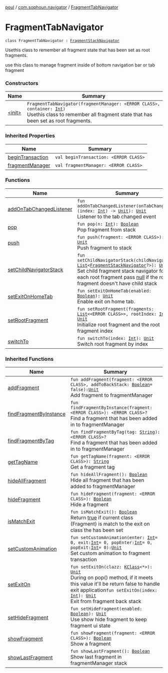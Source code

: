 [poul](../../index.md) / [com.sophoun.navigator](../index.md) / [FragmentTabNavigator](./index.md)

# FragmentTabNavigator

`class FragmentTabNavigator : `[`FragmentStackNavigator`](../-fragment-stack-navigator/index.md)

Use​this class to remember all fragment state
that has been set as root fragments.

use this class to manage fragment inside of
bottom navigation bar or tab fragment

### Constructors

| Name | Summary |
|---|---|
| [&lt;init&gt;](-init-.md) | `FragmentTabNavigator(fragmentManager: <ERROR CLASS>, container: `[`Int`](https://kotlinlang.org/api/latest/jvm/stdlib/kotlin/-int/index.html)`)`<br>Use​this class to remember all fragment state that has been set as root fragments. |

### Inherited Properties

| Name | Summary |
|---|---|
| [beginTransaction](../-fragment-stack-navigator/begin-transaction.md) | `val beginTransaction: <ERROR CLASS>` |
| [fragmentManager](../-fragment-stack-navigator/fragment-manager.md) | `val fragmentManager: <ERROR CLASS>` |

### Functions

| Name | Summary |
|---|---|
| [addOnTabChangedListener](add-on-tab-changed-listener.md) | `fun addOnTabChangedListener(onTabChanged: (index: `[`Int`](https://kotlinlang.org/api/latest/jvm/stdlib/kotlin/-int/index.html)`) -> `[`Unit`](https://kotlinlang.org/api/latest/jvm/stdlib/kotlin/-unit/index.html)`): `[`Unit`](https://kotlinlang.org/api/latest/jvm/stdlib/kotlin/-unit/index.html)<br>Listener to the tab changed event |
| [pop](pop.md) | `fun pop(n: `[`Int`](https://kotlinlang.org/api/latest/jvm/stdlib/kotlin/-int/index.html)`): `[`Boolean`](https://kotlinlang.org/api/latest/jvm/stdlib/kotlin/-boolean/index.html)<br>Pop fragment from stack |
| [push](push.md) | `fun push(fragment: <ERROR CLASS>): `[`Unit`](https://kotlinlang.org/api/latest/jvm/stdlib/kotlin/-unit/index.html)<br>Push fragment to stack |
| [setChildNavigatorStack](set-child-navigator-stack.md) | `fun setChildNavigatorStack(childNavigators: `[`List`](https://kotlinlang.org/api/latest/jvm/stdlib/kotlin.collections/-list/index.html)`<`[`FragmentStackNavigator`](../-fragment-stack-navigator/index.md)`?>): `[`Unit`](https://kotlinlang.org/api/latest/jvm/stdlib/kotlin/-unit/index.html)<br>Set child fragment stack navigator for each root fragment pass [null](#) if the root fragment doesn't have child stack |
| [setExitOnHomeTab](set-exit-on-home-tab.md) | `fun setExitOnHomeTab(enabled: `[`Boolean`](https://kotlinlang.org/api/latest/jvm/stdlib/kotlin/-boolean/index.html)`): `[`Unit`](https://kotlinlang.org/api/latest/jvm/stdlib/kotlin/-unit/index.html)<br>Enable exit on home tab. |
| [setRootFragment](set-root-fragment.md) | `fun setRootFragment(fragments: `[`List`](https://kotlinlang.org/api/latest/jvm/stdlib/kotlin.collections/-list/index.html)`<<ERROR CLASS>>, rootIndex: `[`Int`](https://kotlinlang.org/api/latest/jvm/stdlib/kotlin/-int/index.html)`): `[`Unit`](https://kotlinlang.org/api/latest/jvm/stdlib/kotlin/-unit/index.html)<br>Initialize root fragment and the root fragment index |
| [switchTo](switch-to.md) | `fun switchTo(index: `[`Int`](https://kotlinlang.org/api/latest/jvm/stdlib/kotlin/-int/index.html)`): `[`Unit`](https://kotlinlang.org/api/latest/jvm/stdlib/kotlin/-unit/index.html)<br>Switch root fragment by index |

### Inherited Functions

| Name | Summary |
|---|---|
| [addFragment](../-fragment-stack-navigator/add-fragment.md) | `fun addFragment(fragment: <ERROR CLASS>, addToBackStack: `[`Boolean`](https://kotlinlang.org/api/latest/jvm/stdlib/kotlin/-boolean/index.html)` = false): `[`Unit`](https://kotlinlang.org/api/latest/jvm/stdlib/kotlin/-unit/index.html)<br>Add fragment to fragmentManager |
| [findFragmentByInstance](../-fragment-stack-navigator/find-fragment-by-instance.md) | `fun findFragmentByInstance(fragment: <ERROR CLASS>): <ERROR CLASS>?`<br>Find a fragment that has been added in to fragmentManager |
| [findFragmentByTag](../-fragment-stack-navigator/find-fragment-by-tag.md) | `fun findFragmentByTag(tag: `[`String`](https://kotlinlang.org/api/latest/jvm/stdlib/kotlin/-string/index.html)`): <ERROR CLASS>?`<br>Find a fragment that has been added in to fragmentManager |
| [getTagName](../-fragment-stack-navigator/get-tag-name.md) | `fun getTagName(fragment: <ERROR CLASS>): `[`String`](https://kotlinlang.org/api/latest/jvm/stdlib/kotlin/-string/index.html)<br>Get a fragment tag |
| [hideAllFragment](../-fragment-stack-navigator/hide-all-fragment.md) | `fun hideAllFragment(): `[`Boolean`](https://kotlinlang.org/api/latest/jvm/stdlib/kotlin/-boolean/index.html)<br>Hide all fragment that has been added to fragmentManager |
| [hideFragment](../-fragment-stack-navigator/hide-fragment.md) | `fun hideFragment(fragment: <ERROR CLASS>): `[`Boolean`](https://kotlinlang.org/api/latest/jvm/stdlib/kotlin/-boolean/index.html)<br>Hide a fragment |
| [isMatchExit](../-fragment-stack-navigator/is-match-exit.md) | `fun isMatchExit(): `[`Boolean`](https://kotlinlang.org/api/latest/jvm/stdlib/kotlin/-boolean/index.html)<br>Return [true](#) if current class (Fragment) is match to the exit on class the has been set |
| [setCustomAnimation](../-fragment-stack-navigator/set-custom-animation.md) | `fun setCustomAnimation(enter: `[`Int`](https://kotlinlang.org/api/latest/jvm/stdlib/kotlin/-int/index.html)` = 0, exit: `[`Int`](https://kotlinlang.org/api/latest/jvm/stdlib/kotlin/-int/index.html)` = 0, popEnter: `[`Int`](https://kotlinlang.org/api/latest/jvm/stdlib/kotlin/-int/index.html)` = 0, popExit: `[`Int`](https://kotlinlang.org/api/latest/jvm/stdlib/kotlin/-int/index.html)` = 0): `[`Unit`](https://kotlinlang.org/api/latest/jvm/stdlib/kotlin/-unit/index.html)<br>Set custom animation to fragment transaction |
| [setExitOn](../-fragment-stack-navigator/set-exit-on.md) | `fun setExitOn(clazz: `[`KClass`](https://kotlinlang.org/api/latest/jvm/stdlib/kotlin.reflect/-k-class/index.html)`<*>): `[`Unit`](https://kotlinlang.org/api/latest/jvm/stdlib/kotlin/-unit/index.html)<br>During on pop() method, if it meets this value it'll be return false to handle exit application`fun setExitOn(index: `[`Int`](https://kotlinlang.org/api/latest/jvm/stdlib/kotlin/-int/index.html)`): `[`Unit`](https://kotlinlang.org/api/latest/jvm/stdlib/kotlin/-unit/index.html)<br>Exit from fragment back stack |
| [setHideFragment](../-fragment-stack-navigator/set-hide-fragment.md) | `fun setHideFragment(enabled: `[`Boolean`](https://kotlinlang.org/api/latest/jvm/stdlib/kotlin/-boolean/index.html)`): `[`Unit`](https://kotlinlang.org/api/latest/jvm/stdlib/kotlin/-unit/index.html)<br>Use show hide fragment to keep fragment ui state |
| [showFragment](../-fragment-stack-navigator/show-fragment.md) | `fun showFragment(fragment: <ERROR CLASS>): `[`Boolean`](https://kotlinlang.org/api/latest/jvm/stdlib/kotlin/-boolean/index.html)<br>Show a fragment |
| [showLastFragment](../-fragment-stack-navigator/show-last-fragment.md) | `fun showLastFragment(): `[`Boolean`](https://kotlinlang.org/api/latest/jvm/stdlib/kotlin/-boolean/index.html)<br>Show last fragment in fragmentManager stack |
